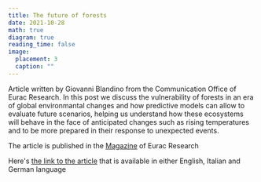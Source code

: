 ```yaml
---
title: The future of forests
date: 2021-10-28
math: true
diagram: true
reading_time: false  
image:
  placement: 3
  caption: ""
---
```


Article written by Giovanni Blandino from the Communication Office of Eurac Research. In this post we discuss the vulnerability of forests in an era of global environmantal changes and how predictive models can allow to evaluate future scenarios, helping us understand how these ecosystems will behave in the face of anticipated changes such as rising temperatures and to be more prepared in their response to unexpected events.

The article is published in the [Magazine](https://www.eurac.edu/en/magazine) of Eurac Research

Here's [the link to the article](https://www.eurac.edu/en/magazine/the-future-of-forests) that is available in either English, Italian and German language

